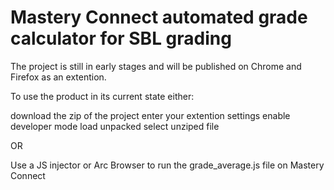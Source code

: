 # Mastery Connect automated grade calculator for SBL grading 


The project is still in early stages and will be published on Chrome and Firefox as an extention.

To use the product in its current state either:

download the zip of the project
enter your extention settings
enable developer mode
load unpacked
select unziped file

OR

Use a JS injector or Arc Browser to run the grade_average.js file on Mastery Connect
